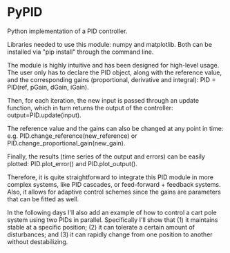# PyPID
Python implementation of a PID controller.

Libraries needed to use this module: numpy and matplotlib. Both can be installed via "pip install" through the command line.

The module is highly intuitive and has been designed for high-level usage. The user only has to declare the PID object, along with the reference value, and the corresponding gains (proportional, derivative and integral): 
PID = PID(ref, pGain, dGain, iGain). 

Then, for each iteration, the new input is passed through an update function, which in turn returns the output of the controller:
output=PID.update(input). 

The reference value and the gains can also be changed at any point in time: 
e.g. PID.change_reference(new_reference) or PID.change_proportional_gain(new_gain). 

Finally, the results (time series of the output and errors) can be easily plotted: 
PID.plot_error() and PID.plot_output().

Therefore, it is quite straightforward to integrate this PID module in more complex systems, like PID cascades, or feed-forward + feedback systems. Also, it allows for adaptive control schemes since the gains are parameters that can be fitted as well.



In the following days I'll also add an example of how to control a cart pole system using two PIDs in parallel. Specifically I'll show that (1) it maintains stable at a specific position; (2) it can tolerate a certain amount of disturbances; and (3) it can rapidly change from one position to another without destabilizing.
